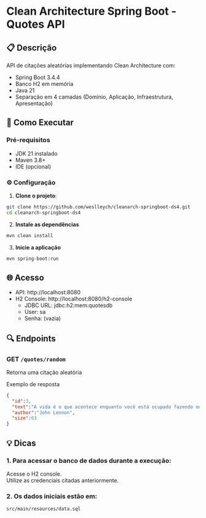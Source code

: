 # Clean Architecture Spring Boot - Quotes API

## 📋 Descrição
API de citações aleatórias implementando Clean Architecture com:
- Spring Boot 3.4.4
- Banco H2 em memória
- Java 21
- Separação em 4 camadas (Domínio, Aplicação, Infraestrutura, Apresentação)

## 🚀 Como Executar

### Pré-requisitos
- JDK 21 instalado
- Maven 3.8+
- IDE (opcional)

### ⚙️ Configuração

1. **Clone o projeto**:
```bash
git clone https://github.com/weslleych/cleanarch-springboot-ds4.git
cd cleanarch-springboot-ds4
```
2. **Instale as dependências**
```bash
mvn clean install
```
3. **Inicie a aplicação**
```bash
mvn spring-boot:run
```

## 🌐 Acesso
- API: http://localhost:8080
- H2 Console: http://localhost:8080/h2-console
  - JDBC URL: jdbc:h2:mem:quotesdb
  - User: sa
  - Senha: (vazia)

## 🔍 Endpoints

### GET `/quotes/random`
Retorna uma citação aleatória

Exemplo de resposta
```json
{
  "id":3,
  "text":"A vida é o que acontece enquanto você está ocupado fazendo outros planos.",
  "author":"John Lennon",
  "size":63
}
```

## 💡 Dicas

### 1. Para acessar o banco de dados durante a execução:
Acesse o H2 console.<br>
Utilize as credenciais citadas anteriormente.

### 2. Os dados iniciais estão em:
`src/main/resources/data.sql`